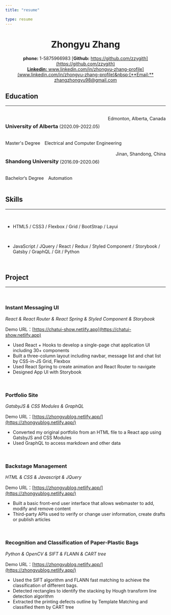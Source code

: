 ```yaml
---
title: "resume"

type: resume
---
```


# <center>Zhongyu Zhang</center>

<center>

**phone:** 1-5875966983&nbsp;[**Github:** https://github.com/zzygith](https://github.com/zzygith)<br/>
[**Linkedin:** www.linkedin.com/in/zhongyu-zhang-profile](www.linkedin.com/in/zhongyu-zhang-profile)&nbsp;[**Email:** zhangzhongyu98@gmail.com](zhangzhongyu98@gmail.com)

</center>

## Education

---

<br/>

<div>

<div>
<h3 style="display:inline-block">University of Alberta</h3>
<span>(2020.09-2022.05)</span>
<span style="float:right">
Edmonton, Alberta, Canada
</span>

</div>
<br/>
<div>
Master's Degree&emsp;Electrical and Computer Engineering
</div>
<br/>
<div>
<h3 style="display:inline-block">Shandong University</h3>
<span>(2016.09-2020.06)</span>
<span style="float:right">
Jinan, Shandong, China
</span>
</div>
<br/>
<div>
Bachelor‘s Degree&emsp;Automation
</div>

</div>
<br/>

## Skills

---

<br/>

- HTML5 / CSS3 / Flexbox / Grid / BootStrap / Layui

<br/>

- JavaScript / JQuery / React / Redux / Styled Component / Storybook / Gatsby / GraphQL / Git / Python

<br/>

## Project

---

<br/>

### Instant Messaging UI

_React & React Router & React Spring & Styled Component & Storybook_

Demo URL：[https://chatui-show.netlify.app](https://chatui-show.netlify.app)

- Used React + Hooks to develop a single-page chat application UI including 30+ components
- Built a three-column layout including navbar, message list and chat list by CSS-in-JS Grid, Flexbox
- Used React Spring to create animation and React Router to navigate
- Designed App UI with Storybook

<br/>

### Portfolio Site

_GatsbyJS & CSS Modules & GraphQL_

Demo URL：[https://zhongyublog.netlify.app/](https://zhongyublog.netlify.app/)

- Converted my original portfolio from an HTML file to a React app using GatsbyJS and CSS Modules
- Used GraphQL to access markdown and other data

<br/>

### Backstage Management

_HTML & CSS & Javascript & JQuery_

Demo URL：[https://zhongyublog.netlify.app/](https://zhongyublog.netlify.app/)

- Built a basic front-end user interface that allows webmaster to add, modify and remove content
- Third-party APIs used to verify or change user information, create drafts or publish articles

<br/>

### Recognition and Classification of Paper-Plastic Bags

_Python & OpenCV & SIFT & FLANN & CART tree_

Demo URL：[https://zhongyublog.netlify.app/](https://zhongyublog.netlify.app/)

- Used the SIFT algorithm and FLANN fast matching to achieve the classification of different bags.
- Detected rectangles to identify the stacking by Hough transform line detection algorithm
- Extracted the printing defects outline by Template Matching and classified them by CART tree
